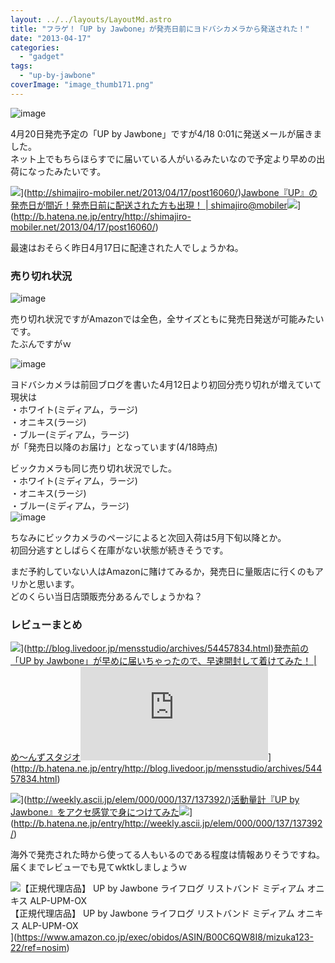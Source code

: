 ```yaml
---
layout: ../../layouts/LayoutMd.astro
title: "フラゲ！「UP by Jawbone」が発売日前にヨドバシカメラから発送された！"
date: "2013-04-17"
categories: 
  - "gadget"
tags: 
  - "up-by-jawbone"
coverImage: "image_thumb171.png"
---
```


![image](/archive/images/image_thumb17.png "image")


4月20日発売予定の「UP by Jawbone」ですが4/18 0:01に発送メールが届きました。  
ネット上でもちらほらすでに届いている人がいるみたいなので予定より早めの出荷になったみたいです。

![](http://capture.heartrails.com/150x130/shadow?http://shimajiro-mobiler.net/2013/04/17/post16060/)](http://shimajiro-mobiler.net/2013/04/17/post16060/)[Jawbone『UP』の発売日が間近！発売日前に配送された方も出現！ | shimajiro@mobiler](http://shimajiro-mobiler.net/2013/04/17/post16060/)![](http://b.hatena.ne.jp/entry/image/http://shimajiro-mobiler.net/2013/04/17/post16060/)](http://b.hatena.ne.jp/entry/http://shimajiro-mobiler.net/2013/04/17/post16060/)

最速はおそらく昨日4月17日に配達された人でしょうかね。

### 売り切れ状況

![image](/archive/images/image_thumb18.png "image")
  
売り切れ状況ですがAmazonでは全色，全サイズともに発売日発送が可能みたいです。  
たぶんですがｗ

![image](/archive/images/image_thumb19.png "image")
  
ヨドバシカメラは前回ブログを書いた4月12日より初回分売り切れが増えていて現状は  
・ホワイト(ミディアム，ラージ)  
・オニキス(ラージ)  
・ブルー(ミディアム，ラージ)  
が「発売日以降のお届け」となっています(4/18時点)

ビックカメラも同じ売り切れ状況でした。  
・ホワイト(ミディアム，ラージ)  
・オニキス(ラージ)  
・ブルー(ミディアム，ラージ)  
![image](/archive/images/image_thumb20.png "image")
  
ちなみにビックカメラのページによると次回入荷は5月下旬以降とか。  
初回分逃すとしばらく在庫がない状態が続きそうです。

まだ予約していない人はAmazonに賭けてみるか，発売日に量販店に行くのもアリかと思います。  
どのくらい当日店頭販売分あるんでしょうかね？

### レビューまとめ

![](http://capture.heartrails.com/150x130/shadow?http://blog.livedoor.jp/mensstudio/archives/54457834.html)](http://blog.livedoor.jp/mensstudio/archives/54457834.html)[発売前の「UP by Jawbone」が早めに届いちゃったので、早速開封して着けてみた！ | め～んずスタジオ](http://blog.livedoor.jp/mensstudio/archives/54457834.html)![](http://b.hatena.ne.jp/entry/image/http://blog.livedoor.jp/mensstudio/archives/54457834.html)](http://b.hatena.ne.jp/entry/http://blog.livedoor.jp/mensstudio/archives/54457834.html)  
  
![](http://capture.heartrails.com/150x130/shadow?http://weekly.ascii.jp/elem/000/000/137/137392/)](http://weekly.ascii.jp/elem/000/000/137/137392/)[活動量計『UP by Jawbone』をアクセ感覚で身につけてみた](http://weekly.ascii.jp/elem/000/000/137/137392/)![](http://b.hatena.ne.jp/entry/image/http://weekly.ascii.jp/elem/000/000/137/137392/)](http://b.hatena.ne.jp/entry/http://weekly.ascii.jp/elem/000/000/137/137392/)  
  
海外で発売された時から使ってる人もいるのである程度は情報ありそうですね。  
届くまでレビューでも見てwktkしましょうｗ

![【正規代理店品】 UP by Jawbone ライフログ リストバンド ミディアム オニキス ALP-UPM-OX](/archive/images/41nslP9cGeL._SL160_.jpg)  
【正規代理店品】 UP by Jawbone ライフログ リストバンド ミディアム オニキス ALP-UPM-OX  
](https://www.amazon.co.jp/exec/obidos/ASIN/B00C6QW8I8/mizuka123-22/ref=nosim)
